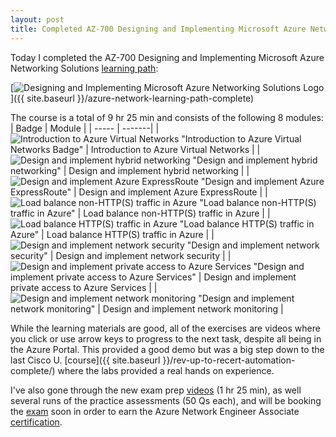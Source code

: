 ```yaml
---
layout: post
title: Completed AZ-700 Designing and Implementing Microsoft Azure Networking Solutions Learning Path
---
```


Today I completed the AZ-700 Designing and Implementing Microsoft Azure Networking Solutions [learning path](https://learn.microsoft.com/en-gb/training/achievements/learn.wwl.designing-implementing-microsoft-azure-networking-solutions-az-700.trophy?username=petergilani):

[![Designing and Implementing Microsoft Azure Networking Solutions Logo](https://learn.microsoft.com/en-gb/training/achievements/designing-implementing-microsoft-azure-networking-solutions.svg "Designing and Implementing Microsoft Azure Networking Solutions Logo")]({{ site.baseurl }}/azure-network-learning-path-complete)

The course is a total of 9 hr 25 min and consists of the following 8 modules:
| Badge | Module |
| ----- | -------|
| ![Introduction to Azure Virtual Networks](https://learn.microsoft.com/en-us/training/achievements/introduction-to-azure-virtual-networks.svg) "Introduction to Azure Virtual Networks Badge"      | Introduction to Azure Virtual Networks       |
| ![Design and implement hybrid networking](https://learn.microsoft.com/en-us/training/achievements/hybrid-networking-implement.svg) "Design and implement hybrid networking"  | Design and implement hybrid networking        |
| ![Design and implement Azure ExpressRoute](https://learn.microsoft.com/en-us/training/achievements/express-route-design-implement.svg) "Design and implement Azure ExpressRoute" | Design and implement Azure ExpressRoute |
| ![Load balance non-HTTP(S) traffic in Azure](https://learn.microsoft.com/en-us/training/achievements/load-balancing-non-https-traffic-in-azure.svg) "Load balance non-HTTP(S) traffic in Azure" | Load balance non-HTTP(S) traffic in Azure |
| ![Load balance HTTP(S) traffic in Azure](https://learn.microsoft.com/en-us/training/achievements/5-load-balancing-https-traffic-in-azure.svg) "Load balance HTTP(S) traffic in Azure" | Load balance HTTP(S) traffic in Azure |
| ![Design and implement network security](https://learn.microsoft.com/en-us/training/achievements/6-design-and-implement-network-security-and-monitoring.svg) "Design and implement network security" | Design and implement network security |
| ![Design and implement private access to Azure Services](https://learn.microsoft.com/en-us/training/achievements/design-and-implement-private-access-to-azure-services.svg) "Design and implement private access to Azure Services" | Design and implement private access to Azure Services |
| ![Design and implement network monitoring](https://learn.microsoft.com/en-us/training/achievements/network-monitoring-design-implement.svg) "Design and implement network monitoring" | Design and implement network monitoring |

While the learning materials are good, all of the exercises are videos where you click or use arrow keys to progress to the next task, despite all being in the Azure Portal. This provided a good demo but was a big step down to the last Cisco U. [course]({{ site.baseurl }}/rev-up-to-recert-automation-complete/) where the labs provided a real hands on experience.

I've also gone through the new exam prep [videos](https://learn.microsoft.com/en-us/shows/exam-readiness-zone/preparing-for-az-700-design-and-implement-core-networking-infrastructure-1-of-5) (1 hr  25 min), as well several runs of the practice assessments (50 Qs each), and will be booking the [exam](https://learn.microsoft.com/en-gb/certifications/exams/az-700//) soon in order to earn the Azure Network Engineer Associate [certification](https://learn.microsoft.com/en-us/certifications/azure-network-engineer-associate/).